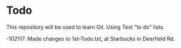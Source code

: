 # Todo
This repository will be used to learn Git.  Using Text "to do" lists.

-102117:  Made changes to 1st-Todo.txt, at Starbucks in Deerfield Rd.
